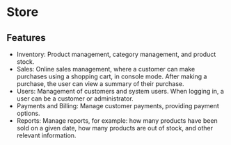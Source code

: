 # Store
## Features
* Inventory: Product management, category management, and product stock.
* Sales: Online sales management, where a customer can make purchases using a shopping cart, in console mode. After making a purchase, the user can view a summary of their purchase.
* Users: Management of customers and system users. When logging in, a user can be a customer or administrator.
* Payments and Billing: Manage customer payments, providing payment options.
* Reports: Manage reports, for example: how many products have been sold on a given date, how many products are out of stock, and other relevant information.
